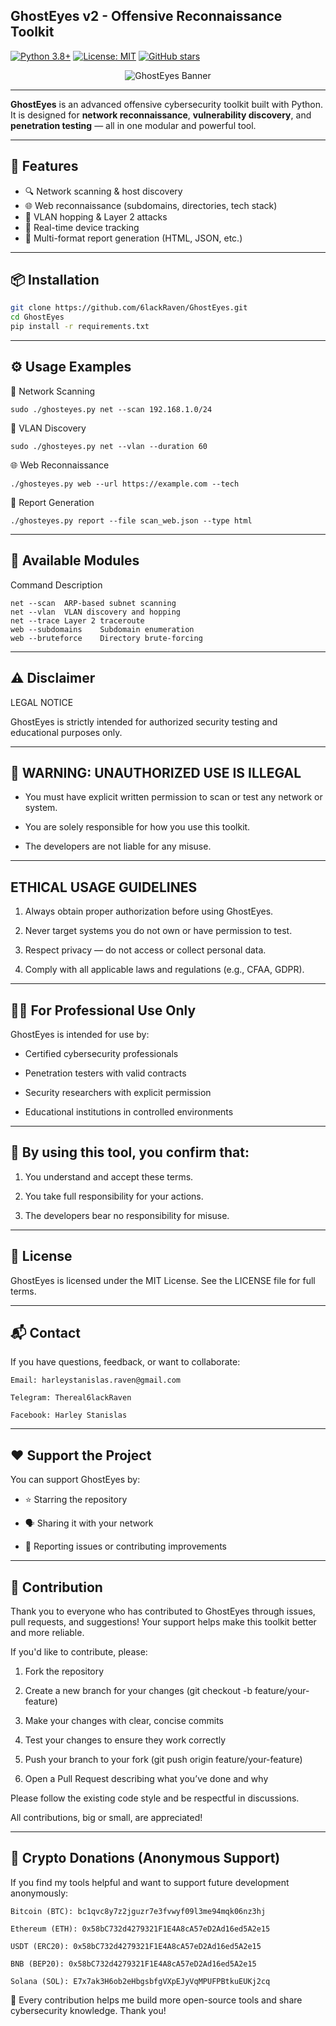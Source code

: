 ## GhostEyes v2 - Offensive Reconnaissance Toolkit

[![Python 3.8+](https://img.shields.io/badge/python-3.8+-blue.svg)](https://www.python.org/downloads/)
[![License: MIT](https://img.shields.io/badge/License-MIT-yellow.svg)](https://opensource.org/licenses/MIT)
[![GitHub stars](https://img.shields.io/github/stars/6lackRaven/GhostEyes?style=social)](https://github.com/6lackRaven/GhostEyes)

<p align="center">
  <img src="https://private-user-images.githubusercontent.com/202351661/469445619-d59c7e15-68e7-4b9b-9077-0dc9b0bce7d7.png?jwt=eyJhbGciOiJIUzI1NiIsInR5cCI6IkpXVCJ9.eyJpc3MiOiJnaXRodWIuY29tIiwiYXVkIjoicmF3LmdpdGh1YnVzZXJjb250ZW50LmNvbSIsImtleSI6ImtleTUiLCJleHAiOjE3NTMzMzI1MzAsIm5iZiI6MTc1MzMzMjIzMCwicGF0aCI6Ii8yMDIzNTE2NjEvNDY5NDQ1NjE5LWQ1OWM3ZTE1LTY4ZTctNGI5Yi05MDc3LTBkYzliMGJjZTdkNy5wbmc_WC1BbXotQWxnb3JpdGhtPUFXUzQtSE1BQy1TSEEyNTYmWC1BbXotQ3JlZGVudGlhbD1BS0lBVkNPRFlMU0E1M1BRSzRaQSUyRjIwMjUwNzI0JTJGdXMtZWFzdC0xJTJGczMlMkZhd3M0X3JlcXVlc3QmWC1BbXotRGF0ZT0yMDI1MDcyNFQwNDQzNTBaJlgtQW16LUV4cGlyZXM9MzAwJlgtQW16LVNpZ25hdHVyZT1mZWY0ZTA3NTRlNzk2ZTkxNzU4MWNjZGI5NTRlMWQ3MTFmMWRmZjZlZjI1NTNlYzA1ODI2NzMwMjBiNDJlMjBiJlgtQW16LVNpZ25lZEhlYWRlcnM9aG9zdCJ9.nJnK0tBCARaDry7etMekQubWmg-yGMiDLlBFvinCVqw" alt="GhostEyes Banner" />
</p>

---

**GhostEyes** is an advanced offensive cybersecurity toolkit built with Python.  
It is designed for **network reconnaissance**, **vulnerability discovery**, and **penetration testing** — all in one modular and powerful tool.

---

## 🚀 Features

- 🔍 Network scanning & host discovery  
- 🌐 Web reconnaissance (subdomains, directories, tech stack)  
- 🔁 VLAN hopping & Layer 2 attacks  
- 📡 Real-time device tracking  
- 📑 Multi-format report generation (HTML, JSON, etc.)

---

## 📦 Installation

```bash
git clone https://github.com/6lackRaven/GhostEyes.git
cd GhostEyes
pip install -r requirements.txt
```


---

## ⚙️ Usage Examples

🔗 Network Scanning
```
sudo ./ghosteyes.py net --scan 192.168.1.0/24
```

🧠 VLAN Discovery
```
sudo ./ghosteyes.py net --vlan --duration 60
```
🌐 Web Reconnaissance
```
./ghosteyes.py web --url https://example.com --tech
```
📝 Report Generation
```
./ghosteyes.py report --file scan_web.json --type html
```

---

## 🧩 Available Modules

Command	Description
```
net --scan	ARP-based subnet scanning
net --vlan	VLAN discovery and hopping
net --trace	Layer 2 traceroute
web --subdomains	Subdomain enumeration
web --bruteforce	Directory brute-forcing
```


---

## ⚠️ Disclaimer

LEGAL NOTICE

GhostEyes is strictly intended for authorized security testing and educational purposes only.


---

## 🚨 WARNING: UNAUTHORIZED USE IS ILLEGAL

- You must have explicit written permission to scan or test any network or system.

- You are solely responsible for how you use this toolkit.

- The developers are not liable for any misuse.



---

## ETHICAL USAGE GUIDELINES

1. Always obtain proper authorization before using GhostEyes.

2. Never target systems you do not own or have permission to test.

3. Respect privacy — do not access or collect personal data.

4. Comply with all applicable laws and regulations (e.g., CFAA, GDPR).




---

## 👨‍💻 For Professional Use Only

GhostEyes is intended for use by:

- Certified cybersecurity professionals

- Penetration testers with valid contracts

- Security researchers with explicit permission

- Educational institutions in controlled environments

---

## 📝 By using this tool, you confirm that:

1. You understand and accept these terms.

2. You take full responsibility for your actions.

3. The developers bear no responsibility for misuse.



---

## 📜 License

GhostEyes is licensed under the MIT License.
See the LICENSE file for full terms.


---

## 📬 Contact

If you have questions, feedback, or want to collaborate:
```
Email: harleystanislas.raven@gmail.com

Telegram: Thereal6lackRaven

Facebook: Harley Stanislas
```


---

## ❤️ Support the Project

You can support GhostEyes by:

- ⭐️ Starring the repository

- 🗣️ Sharing it with your network

- 🐛 Reporting issues or contributing improvements


---


## 🤝 Contribution

Thank you to everyone who has contributed to GhostEyes through issues, pull requests, and suggestions! Your support helps make this toolkit better and more reliable.

If you'd like to contribute, please:

1. Fork the repository

2. Create a new branch for your changes (git checkout -b feature/your-feature)

3. Make your changes with clear, concise commits

4. Test your changes to ensure they work correctly

5. Push your branch to your fork (git push origin feature/your-feature)

6. Open a Pull Request describing what you’ve done and why


Please follow the existing code style and be respectful in discussions.

All contributions, big or small, are appreciated!


---

## 💸 Crypto Donations (Anonymous Support)

If you find my tools helpful and want to support future development anonymously:
```
Bitcoin (BTC): bc1qvc8y7z2jguzr7e3fvwyf09l3me94mqk06nz3hj

Ethereum (ETH): 0x58bC732d4279321F1E4A8cA57eD2Ad16ed5A2e15

USDT (ERC20): 0x58bC732d4279321F1E4A8cA57eD2Ad16ed5A2e15

BNB (BEP20): 0x58bC732d4279321F1E4A8cA57eD2Ad16ed5A2e15

Solana (SOL): E7x7ak3H6ob2eHbgsbfgVXpEJyVqMPUFPBtkuEUKj2cq
```

🙏 Every contribution helps me build more open-source tools and share cybersecurity knowledge. Thank you!
